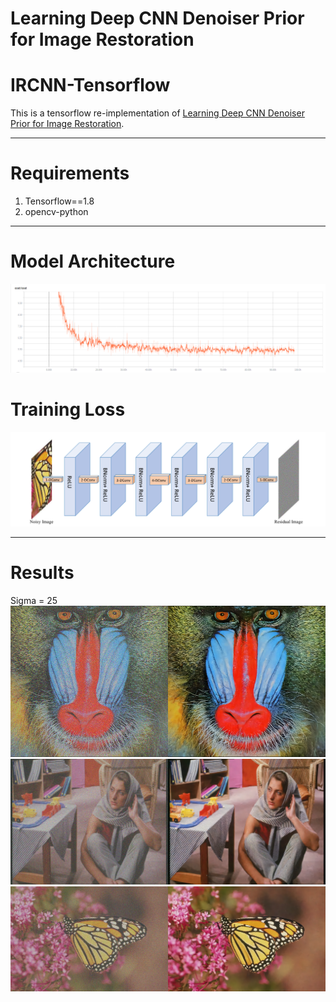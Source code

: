 # Learning Deep CNN Denoiser Prior for Image Restoration
# IRCNN-Tensorflow
This is a tensorflow re-implementation of [Learning Deep CNN Denoiser Prior for Image Restoration](http://www4.comp.polyu.edu.hk/%7Ecslzhang/paper/IRCNN_CVPR17.pdf).
***
# Requirements
1. Tensorflow==1.8
2. opencv-python 
***
# Model Architecture
![image_1](Image/image_1.png)

# Training Loss
![image_2](Image/image_2.png)
***
# Results
Sigma = 25
![image_3](result/baboon.bmp)
![image_4](result/barbara.bmp)
![image_5](result/monarch.bmp)



